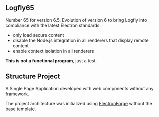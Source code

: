 ## Logfly65

Number 65 for version 6.5. Evolution of version 6 to bring Logfly into compliance with the latest Electron standards:

* only load secure content
* disable the Node.js integration in all renderers that display remote content
* enable context isolation in all renderers

**This is not a functional program**, just a test.

## Structure Project

A Single Page Application developed with web components without any framework.

The project architecture was initialized using [ElectronForge](https://www.electronforge.io/) without the base template.